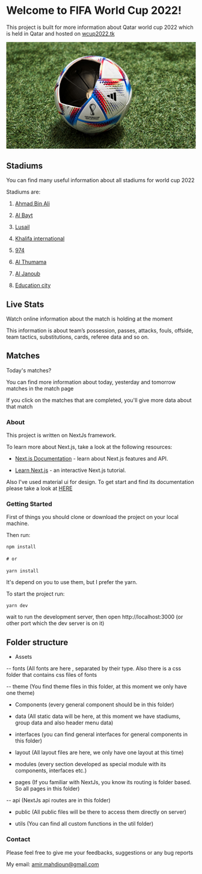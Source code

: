 # Welcome to FIFA World Cup 2022!


This project is built for more information about Qatar world cup 2022 which is held in Qatar and hosted on [wcup2022.tk](https://wcup2022.tk)

![Qatar world cup 2022](./public/assets/images/worldcupball.jpg)

## Stadiums

You can find many useful information about all stadiums for world cup 2022

Stadiums are:

1. [Ahmad Bin Ali](https://wcup2022.tk/stadiums/4)

2. [Al Bayt](https://wcup2022.tk/stadiums/1)

3. [Lusail](https://wcup2022.tk/stadiums/5)

4. [Khalifa international](https://wcup2022.tk/stadiums/3)

5. [974](https://wcup2022.tk/stadiums/6)

6. [Al Thumama](https://wcup2022.tk/stadiums/2)

7. [Al Janoub](https://wcup2022.tk/stadiums/8)

8. [Education city](https://wcup2022.tk/stadiums/7)

## Live Stats

Watch online information about the match is holding at the moment

This information is about team’s possession, passes, attacks, fouls, offside, team tactics, substitutions, cards, referee data and so on.

## Matches

Today's matches?

You can find more information about today, yesterday and tomorrow matches in the match page

If you click on the matches that are completed, you'll give more data about that match

### About

This project is written on NextJs framework.

To learn more about Next.js, take a look at the following resources:

-  [Next.js Documentation](https://nextjs.org/docs)  - learn about Next.js features and API.

-  [Learn Next.js](https://nextjs.org/learn)  - an interactive Next.js tutorial.

Also I've used material ui for design. To get start and find its documentation please take a look at [HERE](https://mui.com/material-ui/getting-started/overview/)

### Getting Started

First of things you should clone or download the project on your local machine.

Then run:
````
npm install

# or

yarn install 
````

It's depend on you to use them, but I prefer the yarn.

To start the project run:

````
yarn dev
````
wait to run the development server, then open http://localhost:3000 (or other port which the dev server is on it)

## Folder structure

- Assets

-- fonts (All fonts are here , separated by their type. Also there is a css folder that contains css files of fonts

-- theme (You find theme files in this folder, at this moment we only have one theme)

- Components (every general component should be in this folder)

- data (All static data will be here, at this moment we have stadiums, group data and also header menu data)

- interfaces (you can find general interfaces for general components in this folder)

- layout (All layout files are here, we only have one layout at this time)

- modules (every section developed as special module with its components, interfaces etc.)

- pages (If you familiar with NextJs, you know its routing is folder based. So all pages in this folder)

-- api (NextJs api routes are in this folder)

- public (All public files will be there to access them directly on server)

- utils (You can find all custom functions in the util folder)

### Contact

Please feel free to give me your feedbacks, suggestions or any bug reports

My email: amir.mahdioun@gmail.com
